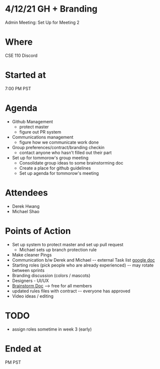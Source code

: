 # 4/12/21 GH + Branding

Admin Meeting: Set Up for Meeting 2

# Where
CSE 110 Discord

# Started at
7:00 PM PST

# Agenda
- Github Management
  - protect master
  - figure out PR system
- Communications management
  - figure how we communicate work done
- Group preferences/contract/branding checkin
  - contact anyone who hasn't filled out their part
- Set up for tommorow's group meeting
  - Consolidate group ideas to some brainstorming doc
  - Create a place for github guidelines
  - Set up agenda for tommorow's meeting

# Attendees
- Derek Hwang
- Michael Shao

# Points of Action
- Set up system to protect master and set up pull request
  - Michael sets up branch protection rule
- Make cleaner Pings
- Communication b/w Derek and Michael -- external Task list [google doc](https://docs.google.com/document/d/15Oxk0KUmt_rYlBVfTBxi9F2t3tE2Q7p1nmYHtQTzrUQ/edit?usp=sharing)
-  Starting roles (pick people who are already experienced) -- may rotate between sprints
-  Branding discussion (colors / mascots)
- Designers - UI/UX 
- [Brainstorm Doc](https://docs.google.com/document/d/11yqmL_UyLwixRFxJilr2HEbrDTecBtotdZGEZpiyO_M/edit?usp=sharing) --> free for all members  
- updated rules files with contract -- everyone has approved
- Video ideas / editing

# TODO
- assign roles sometime in week 3 (early)

# Ended at
 PM PST